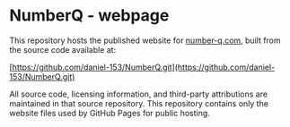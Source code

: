 # NumberQ - webpage

This repository hosts the published website for [number-q.com](https://number-q.com), built from the source code available at:

[https://github.com/daniel-153/NumberQ.git](https://github.com/daniel-153/NumberQ.git)

All source code, licensing information, and third-party attributions are maintained in that source repository. This repository contains only the website files used by GitHub Pages for public hosting.
